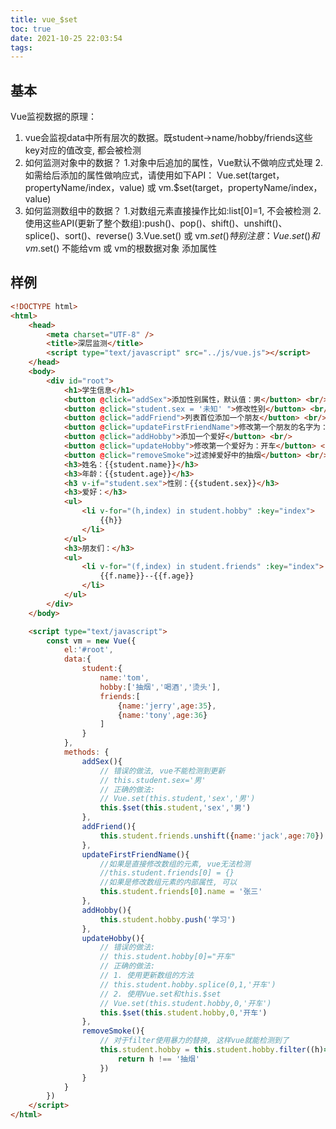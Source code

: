 ```yaml
---
title: vue_$set
toc: true
date: 2021-10-25 22:03:54
tags:
---
```


## 基本
Vue监视数据的原理：
1. vue会监视data中所有层次的数据。既student->name/hobby/friends这些key对应的值改变, 都会被检测
2. 如何监测对象中的数据？
    1.对象中后追加的属性，Vue默认不做响应式处理
    2.如需给后添加的属性做响应式，请使用如下API：
        Vue.set(target，propertyName/index，value) 或 
        vm.$set(target，propertyName/index，value)
3. 如何监测数组中的数据？
    1.对数组元素直接操作比如:list[0]=1, 不会被检测
    2.使用这些API(更新了整个数组):push()、pop()、shift()、unshift()、splice()、sort()、reverse()
    3.Vue.set() 或 vm.$set()
特别注意：Vue.set() 和 vm.$set() 不能给vm 或 vm的根数据对象 添加属性

## 样例
```html
<!DOCTYPE html>
<html>
	<head>
		<meta charset="UTF-8" />
		<title>深层监测</title>
		<script type="text/javascript" src="../js/vue.js"></script>
	</head>
	<body>
		<div id="root">
			<h1>学生信息</h1>
			<button @click="addSex">添加性别属性，默认值：男</button> <br/>
			<button @click="student.sex = '未知' ">修改性别</button> <br/>
			<button @click="addFriend">列表首位添加一个朋友</button> <br/>
			<button @click="updateFirstFriendName">修改第一个朋友的名字为：张三</button> <br/>
			<button @click="addHobby">添加一个爱好</button> <br/>
			<button @click="updateHobby">修改第一个爱好为：开车</button> <br/>
			<button @click="removeSmoke">过滤掉爱好中的抽烟</button> <br/>
			<h3>姓名：{{student.name}}</h3>
			<h3>年龄：{{student.age}}</h3>
			<h3 v-if="student.sex">性别：{{student.sex}}</h3>
			<h3>爱好：</h3>
			<ul>
				<li v-for="(h,index) in student.hobby" :key="index">
					{{h}}
				</li>
			</ul>
			<h3>朋友们：</h3>
			<ul>
				<li v-for="(f,index) in student.friends" :key="index">
					{{f.name}}--{{f.age}}
				</li>
			</ul>
		</div>
	</body>

	<script type="text/javascript">
		const vm = new Vue({
			el:'#root',
			data:{
				student:{
					name:'tom',
					hobby:['抽烟','喝酒','烫头'],
					friends:[
						{name:'jerry',age:35},
						{name:'tony',age:36}
					]
				}
			},
			methods: {
				addSex(){
					// 错误的做法, vue不能检测到更新
					// this.student.sex='男'
					// 正确的做法:
					// Vue.set(this.student,'sex','男')
					this.$set(this.student,'sex','男')
				},
				addFriend(){
					this.student.friends.unshift({name:'jack',age:70})
				},
				updateFirstFriendName(){
					//如果是直接修改数组的元素, vue无法检测
					//this.student.friends[0] = {}
					//如果是修改数组元素的内部属性, 可以
					this.student.friends[0].name = '张三'
				},
				addHobby(){
					this.student.hobby.push('学习')
				},
				updateHobby(){
					// 错误的做法:
					// this.student.hobby[0]="开车"
					// 正确的做法:
					// 1. 使用更新数组的方法
					// this.student.hobby.splice(0,1,'开车')
					// 2. 使用Vue.set和this.$set
					// Vue.set(this.student.hobby,0,'开车')
					this.$set(this.student.hobby,0,'开车')
				},
				removeSmoke(){
					// 对于filter使用暴力的替换, 这样vue就能检测到了
					this.student.hobby = this.student.hobby.filter((h)=>{
						return h !== '抽烟'
					})
				}
			}
		})
	</script>
</html>
```